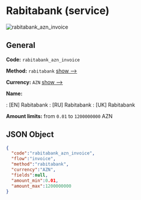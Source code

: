 
# Rabitabank (service) 
![rabitabank_azn_invoice](https://static.openfintech.io/payment_methods/rabitabank_azn_invoice/logo.svg?w=400&c=v0.59.26#w200)  

## General 
 
**Code:** `rabitabank_azn_invoice` 
 
**Method:** `rabitabank` 
 [show -->](/payment-methods/rabitabank/) 
 
**Currency:** `AZN` [show -->](/currencies/AZN/) 
 
**Name:** 
 
:	[EN] Rabitabank 
:	[RU] Rabitabank 
:	[UK] Rabitabank 
 
**Amount limits:** from `0.01` to `1200000000` AZN 

## JSON Object 

```json
{
  "code":"rabitabank_azn_invoice",
  "flow":"invoice",
  "method":"rabitabank",
  "currency":"AZN",
  "fields":null,
  "amount_min":0.01,
  "amount_max":1200000000
}
```  
